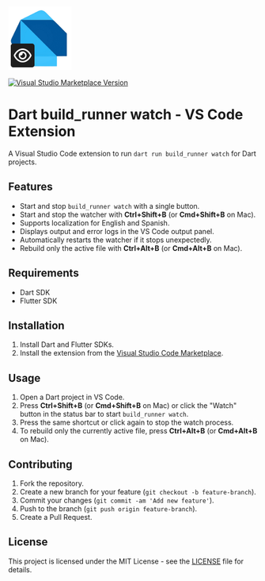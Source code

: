 ![Dart build_runner watch Icon](icon.png)

[![Visual Studio Marketplace Version](https://img.shields.io/visual-studio-marketplace/v/ChargerDevs.dart-build-runner-watch.svg?label=VS%20Code%20Marketplace&logo=visual-studio-code)](https://marketplace.visualstudio.com/items?itemName=ChargerDevs.dart-build-runner-watch)

# Dart build_runner watch - VS Code Extension

A Visual Studio Code extension to run `dart run build_runner watch` for Dart projects.

## Features

- Start and stop `build_runner watch` with a single button.
- Start and stop the watcher with **Ctrl+Shift+B** (or **Cmd+Shift+B** on Mac).
- Supports localization for English and Spanish.
- Displays output and error logs in the VS Code output panel.
- Automatically restarts the watcher if it stops unexpectedly.
- Rebuild only the active file with **Ctrl+Alt+B** (or **Cmd+Alt+B** on Mac).

## Requirements

- Dart SDK
- Flutter SDK

## Installation

1. Install Dart and Flutter SDKs.
2. Install the extension from the [Visual Studio Code Marketplace](https://marketplace.visualstudio.com/items?itemName=ChargerDevs.dart-build-runner-watch).

## Usage

1. Open a Dart project in VS Code.
2. Press **Ctrl+Shift+B** (or **Cmd+Shift+B** on Mac) or click the "Watch" button in the status bar to start `build_runner watch`.
3. Press the same shortcut or click again to stop the watch process.
4. To rebuild only the currently active file, press **Ctrl+Alt+B** (or **Cmd+Alt+B** on Mac).

## Contributing

1. Fork the repository.
2. Create a new branch for your feature (`git checkout -b feature-branch`).
3. Commit your changes (`git commit -am 'Add new feature'`).
4. Push to the branch (`git push origin feature-branch`).
5. Create a Pull Request.

## License

This project is licensed under the MIT License - see the [LICENSE](LICENSE) file for details.
